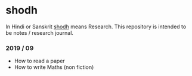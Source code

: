 # shodh
In Hindi or Sanskrit [shodh](https://bit.ly/2GRT9Cf) means Research. This repository is intended to be notes / research journal.

### 2019 / 09
- How to read a paper
- How to write Maths (non fiction)
